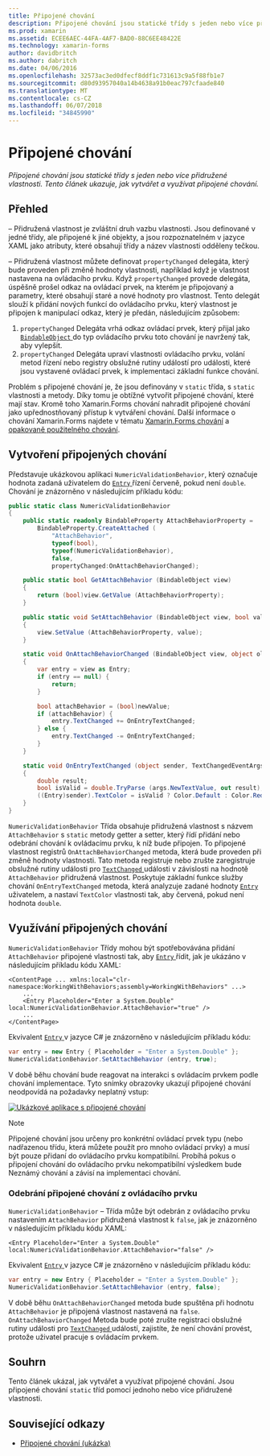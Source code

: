 ```yaml
---
title: Připojené chování
description: Připojené chování jsou statické třídy s jeden nebo více přidružené vlastnosti. Tento článek ukazuje, jak vytvářet a využívat připojené chování.
ms.prod: xamarin
ms.assetid: ECEE6AEC-44FA-4AF7-BAD0-88C6EE48422E
ms.technology: xamarin-forms
author: davidbritch
ms.author: dabritch
ms.date: 04/06/2016
ms.openlocfilehash: 32573ac3ed0dfecf8ddf1c731613c9a5f88fb1e7
ms.sourcegitcommit: d80d93957040a14b4638a91b0eac797cfaade840
ms.translationtype: MT
ms.contentlocale: cs-CZ
ms.lasthandoff: 06/07/2018
ms.locfileid: "34845990"
---
```

# <a name="attached-behaviors"></a>Připojené chování

_Připojené chování jsou statické třídy s jeden nebo více přidružené vlastnosti. Tento článek ukazuje, jak vytvářet a využívat připojené chování._

## <a name="overview"></a>Přehled

– Přidružená vlastnost je zvláštní druh vazbu vlastnosti. Jsou definované v jedné třídy, ale připojené k jiné objekty, a jsou rozpoznatelném v jazyce XAML jako atributy, které obsahují třídy a název vlastnosti odděleny tečkou.

– Přidružená vlastnost můžete definovat `propertyChanged` delegáta, který bude proveden při změně hodnoty vlastnosti, například když je vlastnost nastavena na ovládacího prvku. Když `propertyChanged` provede delegáta, úspěšně prošel odkaz na ovládací prvek, na kterém je připojovaný a parametry, které obsahují staré a nové hodnoty pro vlastnost. Tento delegát slouží k přidání nových funkcí do ovládacího prvku, který vlastnost je připojen k manipulací odkaz, který je předán, následujícím způsobem:

1. `propertyChanged` Delegáta vrhá odkaz ovládací prvek, který přijal jako [ `BindableObject` ](https://developer.xamarin.com/api/type/Xamarin.Forms.BindableObject/)do typ ovládacího prvku toto chování je navržený tak, aby vylepšit.
1. `propertyChanged` Delegáta upraví vlastnosti ovládacího prvku, volání metod řízení nebo registry obslužné rutiny událostí pro události, které jsou vystavené ovládací prvek, k implementaci základní funkce chování.

Problém s připojené chování je, že jsou definovány v `static` třída, s `static` vlastnosti a metody. Díky tomu je obtížné vytvořit připojené chování, které mají stav. Kromě toho Xamarin.Forms chování nahradit připojené chování jako upřednostňovaný přístup k vytváření chování. Další informace o chování Xamarin.Forms najdete v tématu [Xamarin.Forms chování](~/xamarin-forms/app-fundamentals/behaviors/creating.md) a [opakovaně použitelného chování](~/xamarin-forms/app-fundamentals/behaviors/reusable/index.md).

## <a name="creating-an-attached-behavior"></a>Vytvoření připojených chování

Představuje ukázkovou aplikaci `NumericValidationBehavior`, který označuje hodnota zadaná uživatelem do [ `Entry` ](https://developer.xamarin.com/api/type/Xamarin.Forms.Entry/) řízení červeně, pokud není `double`. Chování je znázorněno v následujícím příkladu kódu:

```csharp
public static class NumericValidationBehavior
{
    public static readonly BindableProperty AttachBehaviorProperty =
        BindableProperty.CreateAttached (
            "AttachBehavior",
            typeof(bool),
            typeof(NumericValidationBehavior),
            false,
            propertyChanged:OnAttachBehaviorChanged);

    public static bool GetAttachBehavior (BindableObject view)
    {
        return (bool)view.GetValue (AttachBehaviorProperty);
    }

    public static void SetAttachBehavior (BindableObject view, bool value)
    {
        view.SetValue (AttachBehaviorProperty, value);
    }

    static void OnAttachBehaviorChanged (BindableObject view, object oldValue, object newValue)
    {
        var entry = view as Entry;
        if (entry == null) {
            return;
        }

        bool attachBehavior = (bool)newValue;
        if (attachBehavior) {
            entry.TextChanged += OnEntryTextChanged;
        } else {
            entry.TextChanged -= OnEntryTextChanged;
        }
    }

    static void OnEntryTextChanged (object sender, TextChangedEventArgs args)
    {
        double result;
        bool isValid = double.TryParse (args.NewTextValue, out result);
        ((Entry)sender).TextColor = isValid ? Color.Default : Color.Red;
    }
}
```

`NumericValidationBehavior` Třída obsahuje přidružená vlastnost s názvem `AttachBehavior` s `static` metody getter a setter, který řídí přidání nebo odebrání chování k ovládacímu prvku, k níž bude připojen. To připojené vlastnost registrů `OnAttachBehaviorChanged` metoda, která bude proveden při změně hodnoty vlastnosti. Tato metoda registruje nebo zrušte zaregistruje obslužné rutiny události pro [ `TextChanged` ](https://developer.xamarin.com/api/event/Xamarin.Forms.Entry.TextChanged/) události v závislosti na hodnotě `AttachBehavior` přidružená vlastnost. Poskytuje základní funkce služby chování `OnEntryTextChanged` metoda, která analyzuje zadané hodnoty [ `Entry` ](https://developer.xamarin.com/api/type/Xamarin.Forms.Entry/) uživatelem, a nastaví `TextColor` vlastnosti tak, aby červená, pokud není hodnota `double`.

## <a name="consuming-an-attached-behavior"></a>Využívání připojených chování

`NumericValidationBehavior` Třídy mohou být spotřebovávána přidání `AttachBehavior` připojené vlastnosti tak, aby [ `Entry` ](https://developer.xamarin.com/api/type/Xamarin.Forms.Entry/) řídit, jak je ukázáno v následujícím příkladu kódu XAML:

```xaml
<ContentPage ... xmlns:local="clr-namespace:WorkingWithBehaviors;assembly=WorkingWithBehaviors" ...>
    ...
    <Entry Placeholder="Enter a System.Double" local:NumericValidationBehavior.AttachBehavior="true" />
    ...
</ContentPage>
```

Ekvivalent [ `Entry` ](https://developer.xamarin.com/api/type/Xamarin.Forms.Entry/) v jazyce C# je znázorněno v následujícím příkladu kódu:

```csharp
var entry = new Entry { Placeholder = "Enter a System.Double" };
NumericValidationBehavior.SetAttachBehavior (entry, true);
```

V době běhu chování bude reagovat na interakci s ovládacím prvkem podle chování implementace. Tyto snímky obrazovky ukazují připojené chování neodpovídá na požadavky neplatný vstup:

[![](attached-images/screenshots-sml.png "Ukázkové aplikace s připojené chování")](attached-images/screenshots.png#lightbox "ukázkové aplikace s připojené chování")

> [!NOTE]
> Připojené chování jsou určeny pro konkrétní ovládací prvek typu (nebo nadřazenou třídu, která můžete použít pro mnoho ovládací prvky) a musí být pouze přidaní do ovládacího prvku kompatibilní. Probíhá pokus o připojení chování do ovládacího prvku nekompatibilní výsledkem bude Neznámý chování a závisí na implementaci chování.

### <a name="removing-an-attached-behavior-from-a-control"></a>Odebrání připojené chování z ovládacího prvku

`NumericValidationBehavior` – Třída může být odebrán z ovládacího prvku nastavením `AttachBehavior` přidružená vlastnost k `false`, jak je znázorněno v následujícím příkladu kódu XAML:

```xaml
<Entry Placeholder="Enter a System.Double" local:NumericValidationBehavior.AttachBehavior="false" />
```

Ekvivalent [ `Entry` ](https://developer.xamarin.com/api/type/Xamarin.Forms.Entry/) v jazyce C# je znázorněno v následujícím příkladu kódu:

```csharp
var entry = new Entry { Placeholder = "Enter a System.Double" };
NumericValidationBehavior.SetAttachBehavior (entry, false);
```

V době běhu `OnAttachBehaviorChanged` metoda bude spuštěna při hodnotu `AttachBehavior` je připojená vlastnost nastavená na `false`. `OnAttachBehaviorChanged` Metoda bude poté zrušte registraci obslužné rutiny události pro [ `TextChanged` ](https://developer.xamarin.com/api/event/Xamarin.Forms.Entry.TextChanged/) událostí, zajistíte, že není chování provést, protože uživatel pracuje s ovládacím prvkem.

## <a name="summary"></a>Souhrn

Tento článek ukázal, jak vytvářet a využívat připojené chování. Jsou připojené chování `static` tříd pomocí jednoho nebo více přidružené vlastnosti.


## <a name="related-links"></a>Související odkazy

- [Připojené chování (ukázka)](https://developer.xamarin.com/samples/xamarin-forms/behaviors/attachednumericvalidationbehavior/)
